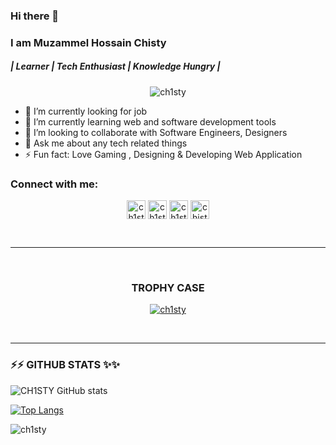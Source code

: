 ### Hi there 👋

### I am Muzammel Hossain Chisty 
<h5> | Learner | Tech Enthusiast |  Knowledge Hungry |  </h5>
 
<p align="center"> <img src="https://komarev.com/ghpvc/?username=ch1sty&label=Profile%20views&color=0e75b6&style=social" alt="ch1sty" /> </p>



- 🔭 I’m currently looking for job
- 🌱 I’m currently learning web and software development tools
- 👯 I’m looking to collaborate with Software Engineers, Designers
- 💬 Ask me about any tech related things
- ⚡ Fun fact: Love Gaming , Designing & Developing Web Application

### Connect with me:


<div align="center">

[<img align="center" alt="ch1sty.github.io" width="30px" src="https://www.svgrepo.com/show/46221/globe.svg" />][website]
[<img align="center" alt="ch1sty | Facebook" width="30px" src="https://www.svgrepo.com/show/343553/facebook-network-communication-internet-interaction.svg" />][facebook]
[<img align="center" alt="ch1sty | LinkedIn" width="30px" src="https://www.svgrepo.com/show/157006/linkedin.svg" />][linkedin]
[<img align="center" alt="chistyx | Instagram" width="30px" src="https://www.svgrepo.com/show/303145/instagram-2-1-logo.svg" />][instagram]

 
</div>


<br />
<hr><br>
<h3 align="center">TROPHY CASE</h3>
<p align="center" style="text:justify"> <a href="https://github.com/ryo-ma/github-profile-trophy"><img src="https://github-profile-trophy.vercel.app/?username=ch1sty&theme=onedark" alt="ch1sty" /></a> </p>
<br>
<hr>



### ⚡⚡ GITHUB STATS ✨✨
![CH1STY GitHub stats](https://github-readme-stats.vercel.app/api?username=CH1STY&show_icons=true&theme=radical)

[![Top Langs](https://github-readme-stats.vercel.app/api/top-langs/?username=CH1STY&langs_count=8&theme=dark)](https://github.com/anuraghazra/github-readme-stats) 

<p><img align="center" src="https://github-readme-streak-stats.herokuapp.com/?user=ch1sty&theme=dark" alt="ch1sty" /></p>


[website]: https://ch1sty.github.io
[facebook]: https://www.facebook.com/CH1STY
[linkedin]: https://www.linkedin.com/in/ch1sty/
[instagram]: https://www.instagram.com/chistyx/
